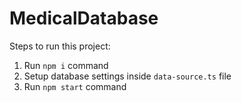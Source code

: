# MedicalDatabase
Steps to run this project:

1. Run `npm i` command
2. Setup database settings inside `data-source.ts` file
3. Run `npm start` command